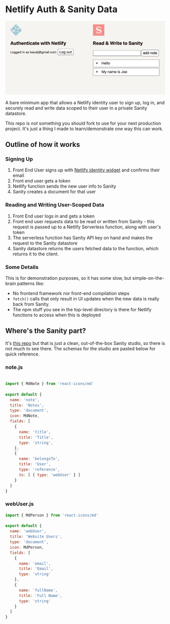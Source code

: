 # Netlify Auth & Sanity Data

![screenshot](/images/working_screenshot.png)

A bare minimum app that allows a Netlify identity user to sign up, log in, and securely read and write data scoped to their user in a private Sanity datastore. 

This repo is *not* something you should fork to use for your next production project.  It's just a thing I made to learn/demonstrate one way this can work.

## Outline of how it works

### Signing Up 

1. Front End User signs up with [Netlify identity widget](https://github.com/netlify/netlify-identity-widget) and confirms their email
2. Front end user gets a token
3. Netlify function sends the new user info to Sanity
4. Sanity creates a document for that user

### Reading and Writing User-Scoped Data

1. Front End user logs in and gets a token
2. Front end user requests data to be read or written from Sanity - this request is passed up to a Netlify Serverless function, along with user's token
3. The serverless function has Sanity API key on hand and makes the request to the Sanity datastore
4. Sanity datastore returns the users fetched data to the function, which returns it to the client.  

### Some Details

This is for demonstration purposes, so it has some slow, but simple-on-the-brain patterns like:

- No frontend framework nor front-end compilation steps
- `fetch()` calls that only result in UI updates when the new data is really back from Sanity. 
- The npm stuff you see in the top-level directory is there for Netlify functions to access when this is deployed

## Where's the Sanity part? 

It's [this repo](https://github.com/bacalj/authy-studio) but that is just a clean, out-of-the-box Sanity studio, so there is not much to see there.  The schemas for the studio are pasted below for quick reference. 

### note.js

```js

import { MdNote } from 'react-icons/md'

export default {
  name: 'note',
  title: 'Notes',
  type: 'document',
  icon: MdNote,
  fields: [
    {
      name: 'title',
      title: 'Title',
      type: 'string',
    },
    {
      name: 'belongsTo',
      title: 'User',
      type: 'reference',
      to: [ { type: 'webUser' } ]
    }
  ]
}

```

### webUser.js

```js
import { MdPerson } from 'react-icons/md'

export default {
  name: 'webUser',
  title: 'Website Users',
  type: 'document',
  icon: MdPerson,
  fields: [
    {
      name: 'email',
      title: 'Email',
      type: 'string'
    },
    {
      name: 'fullName',
      title: 'Full Name',
      type: 'string'
    }
  ]
}

```

